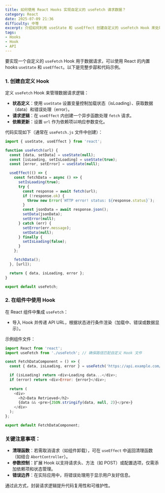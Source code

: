 ```yaml
---
title: 如何使用 React Hooks 实现自定义的 useFetch 请求数据？
category: React
date: 2025-07-09 21:36
difficulty: 中等
excerpt: 介绍如何利用 useState 和 useEffect 创建自定义的 useFetch Hook 来处理数据请求。
tags:
- Hooks
- Hook
- API
---
```

要实现一个自定义的 `useFetch` Hook 用于数据请求，可以使用 React 的内置 hooks `useState` 和 `useEffect`。以下是完整步鄗和代码示例。

### 1. 创建自定义 Hook

定义 `useFetch` Hook 来管理数据请求逻辑：  
- **状态定义**：使用 `useState` 设置变量控制加载状态（isLoading）、获取数据（data）和错误处理（error）。  
- **请求逻辑**：在 `useEffect` 内创建一个异步函数处理 `fetch` 请求。  
- **依赖更新**：设置 `url` 作为依赖项以响应参数变化。  

代码实现如下（通常在 `useFetch.js` 文件中创建）：

```javascript
import { useState, useEffect } from 'react';

function useFetch(url) {
  const [data, setData] = useState(null);
  const [isLoading, setIsLoading] = useState(true);
  const [error, setError] = useState(null);

  useEffect(() => {
    const fetchData = async () => {
      setIsLoading(true);
      try {
        const response = await fetch(url);
        if (!response.ok) {
          throw new Error(`HTTP error! status: ${response.status}`);
        }
        const jsonData = await response.json();
        setData(jsonData);
        setError(null);
      } catch (err) {
        setError(err.message);
        setData(null);
      } finally {
        setIsLoading(false);
      }
    };

    fetchData();
  }, [url]);

  return { data, isLoading, error };
}

export default useFetch;
```

### 2. 在组件中使用 Hook

在 React 组件中集成 `useFetch`：  
- 导入 Hook 并传递 API URL，根据状态进行条件渲染（加载中、错误或数据显示）。  

示例组件文件：

```javascript
import React from 'react';
import useFetch from './useFetch'; // 确保路径匹配自定义 Hook 文件

const FetchDataComponent = () => {
  const { data, isLoading, error } = useFetch('https://api.example.com/data');

  if (isLoading) return <div>Loading data...</div>;
  if (error) return <div>Error: {error}</div>;
  
  return (
    <div>
      <h2>Data Retrieved</h2>
      {data && <pre>{JSON.stringify(data, null, 2)}</pre>}
    </div>
  );
};

export default FetchDataComponent;
```

### 关键注意事项：

- **清理函数**：若需取消请求（如组件卸载），可在 `useEffect` 中返回清理函数（如结合 `AbortController`）。  
- **参数控制**：扩展 Hook 以支持请求头、方法（如 POST）或配置选项，仅需添加依赖项和状态管理。  
- **错误边界**：在实际应用中，将错误处理用于显示用户友好信息。  

通过此方式，封装请求逻辑提升代码复用性和可维护性。

